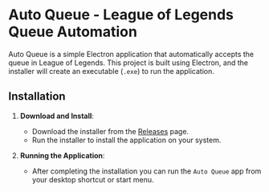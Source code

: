 # Auto Queue - League of Legends Queue Automation

Auto Queue is a simple Electron application that automatically accepts the queue in League of Legends. This project is built using Electron, and the installer will create an executable (`.exe`) to run the application.


## Installation

1. **Download and Install**: 
    - Download the installer from the [Releases](https://github.com/jerobas/lol-queue-app/releases) page.
    - Run the installer to install the application on your system.

2. **Running the Application**:
    - After completing the installation you can run the `Auto Queue` app from your desktop shortcut or start menu.

